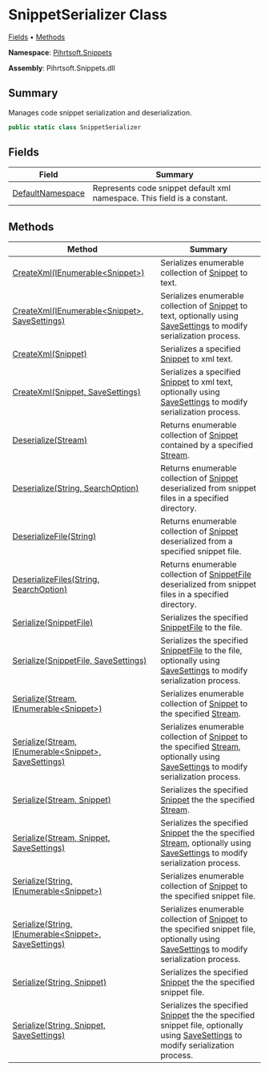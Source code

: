 # SnippetSerializer Class

[Fields](#fields) &#x2022; [Methods](#methods)

**Namespace**: [Pihrtsoft.Snippets](../README.md)

**Assembly**: Pihrtsoft\.Snippets\.dll

## Summary

Manages code snippet serialization and deserialization\.

```csharp
public static class SnippetSerializer
```

## Fields

| Field | Summary |
| ----- | ------- |
| [DefaultNamespace](DefaultNamespace/README.md) | Represents code snippet default xml namespace\. This field is a constant\. |

## Methods

| Method | Summary |
| ------ | ------- |
| [CreateXml(IEnumerable\<Snippet>)](CreateXml/README.md#Pihrtsoft_Snippets_SnippetSerializer_CreateXml_System_Collections_Generic_IEnumerable_Pihrtsoft_Snippets_Snippet__) | Serializes enumerable collection of [Snippet](../Snippet/README.md) to text\. |
| [CreateXml(IEnumerable\<Snippet>, SaveSettings)](CreateXml/README.md#Pihrtsoft_Snippets_SnippetSerializer_CreateXml_System_Collections_Generic_IEnumerable_Pihrtsoft_Snippets_Snippet__Pihrtsoft_Snippets_SaveSettings_) | Serializes enumerable collection of [Snippet](../Snippet/README.md) to text, optionally using [SaveSettings](../SaveSettings/README.md) to modify serialization process\. |
| [CreateXml(Snippet)](CreateXml/README.md#Pihrtsoft_Snippets_SnippetSerializer_CreateXml_Pihrtsoft_Snippets_Snippet_) | Serializes a specified [Snippet](../Snippet/README.md) to xml text\. |
| [CreateXml(Snippet, SaveSettings)](CreateXml/README.md#Pihrtsoft_Snippets_SnippetSerializer_CreateXml_Pihrtsoft_Snippets_Snippet_Pihrtsoft_Snippets_SaveSettings_) | Serializes a specified [Snippet](../Snippet/README.md) to xml text, optionally using [SaveSettings](../SaveSettings/README.md) to modify serialization process\. |
| [Deserialize(Stream)](Deserialize/README.md#Pihrtsoft_Snippets_SnippetSerializer_Deserialize_System_IO_Stream_) | Returns enumerable collection of [Snippet](../Snippet/README.md) contained by a specified [Stream](https://docs.microsoft.com/en-us/dotnet/api/system.io.stream)\. |
| [Deserialize(String, SearchOption)](Deserialize/README.md#Pihrtsoft_Snippets_SnippetSerializer_Deserialize_System_String_System_IO_SearchOption_) | Returns enumerable collection of [Snippet](../Snippet/README.md) deserialized from snippet files in a specified directory\. |
| [DeserializeFile(String)](DeserializeFile/README.md) | Returns enumerable collection of [Snippet](../Snippet/README.md) deserialized from a specified snippet file\. |
| [DeserializeFiles(String, SearchOption)](DeserializeFiles/README.md) | Returns enumerable collection of [SnippetFile](../SnippetFile/README.md) deserialized from snippet files in a specified directory\. |
| [Serialize(SnippetFile)](Serialize/README.md#Pihrtsoft_Snippets_SnippetSerializer_Serialize_Pihrtsoft_Snippets_SnippetFile_) | Serializes the specified [SnippetFile](../SnippetFile/README.md) to the file\. |
| [Serialize(SnippetFile, SaveSettings)](Serialize/README.md#Pihrtsoft_Snippets_SnippetSerializer_Serialize_Pihrtsoft_Snippets_SnippetFile_Pihrtsoft_Snippets_SaveSettings_) | Serializes the specified [SnippetFile](../SnippetFile/README.md) to the file, optionally using [SaveSettings](../SaveSettings/README.md) to modify serialization process\. |
| [Serialize(Stream, IEnumerable\<Snippet>)](Serialize/README.md#Pihrtsoft_Snippets_SnippetSerializer_Serialize_System_IO_Stream_System_Collections_Generic_IEnumerable_Pihrtsoft_Snippets_Snippet__) | Serializes enumerable collection of [Snippet](../Snippet/README.md) to the specified [Stream](https://docs.microsoft.com/en-us/dotnet/api/system.io.stream)\. |
| [Serialize(Stream, IEnumerable\<Snippet>, SaveSettings)](Serialize/README.md#Pihrtsoft_Snippets_SnippetSerializer_Serialize_System_IO_Stream_System_Collections_Generic_IEnumerable_Pihrtsoft_Snippets_Snippet__Pihrtsoft_Snippets_SaveSettings_) | Serializes enumerable collection of [Snippet](../Snippet/README.md) to the specified [Stream](https://docs.microsoft.com/en-us/dotnet/api/system.io.stream), optionally using [SaveSettings](../SaveSettings/README.md) to modify serialization process\. |
| [Serialize(Stream, Snippet)](Serialize/README.md#Pihrtsoft_Snippets_SnippetSerializer_Serialize_System_IO_Stream_Pihrtsoft_Snippets_Snippet_) | Serializes the specified [Snippet](../Snippet/README.md) the the specified [Stream](https://docs.microsoft.com/en-us/dotnet/api/system.io.stream)\. |
| [Serialize(Stream, Snippet, SaveSettings)](Serialize/README.md#Pihrtsoft_Snippets_SnippetSerializer_Serialize_System_IO_Stream_Pihrtsoft_Snippets_Snippet_Pihrtsoft_Snippets_SaveSettings_) | Serializes the specified [Snippet](../Snippet/README.md) the the specified [Stream](https://docs.microsoft.com/en-us/dotnet/api/system.io.stream), optionally using [SaveSettings](../SaveSettings/README.md) to modify serialization process\. |
| [Serialize(String, IEnumerable\<Snippet>)](Serialize/README.md#Pihrtsoft_Snippets_SnippetSerializer_Serialize_System_String_System_Collections_Generic_IEnumerable_Pihrtsoft_Snippets_Snippet__) | Serializes enumerable collection of [Snippet](../Snippet/README.md) to the specified snippet file\. |
| [Serialize(String, IEnumerable\<Snippet>, SaveSettings)](Serialize/README.md#Pihrtsoft_Snippets_SnippetSerializer_Serialize_System_String_System_Collections_Generic_IEnumerable_Pihrtsoft_Snippets_Snippet__Pihrtsoft_Snippets_SaveSettings_) | Serializes enumerable collection of [Snippet](../Snippet/README.md) to the specified snippet file, optionally using [SaveSettings](../SaveSettings/README.md) to modify serialization process\. |
| [Serialize(String, Snippet)](Serialize/README.md#Pihrtsoft_Snippets_SnippetSerializer_Serialize_System_String_Pihrtsoft_Snippets_Snippet_) | Serializes the specified [Snippet](../Snippet/README.md) the the specified snippet file\. |
| [Serialize(String, Snippet, SaveSettings)](Serialize/README.md#Pihrtsoft_Snippets_SnippetSerializer_Serialize_System_String_Pihrtsoft_Snippets_Snippet_Pihrtsoft_Snippets_SaveSettings_) | Serializes the specified [Snippet](../Snippet/README.md) the the specified snippet file, optionally using [SaveSettings](../SaveSettings/README.md) to modify serialization process\. |

